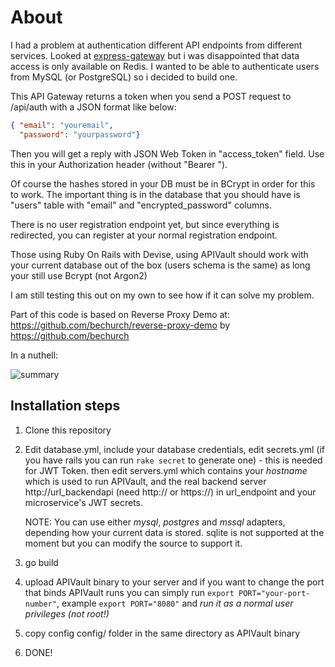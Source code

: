 # About
I had a problem at authentication different API endpoints from different services. Looked at [express-gateway](https://www.express-gateway.io/) but i was disappointed that data access is only available on Redis. I wanted to be able to authenticate users from MySQL (or PostgreSQL) so i decided to build one.

This API Gateway returns a token when you send a POST request to /api/auth with a JSON format like below:

```json
{ "email": "youremail",
  "password": "yourpassword"}
```

Then you will get a reply with JSON Web Token in "access_token" field. Use this in your Authorization header (without "Bearer ").

Of course the hashes stored in your DB must be in BCrypt in order for this to work. The important thing is in the database that you should have is "users" table with "email" and "encrypted_password" columns.

There is no user registration endpoint yet, but since everything is redirected, you can register at your normal registration endpoint.

Those using Ruby On Rails with Devise, using APIVault should work with your current database out of the box (users schema is the same) as long your still use Bcrypt (not Argon2)

I am still testing this out on my own to see how if it can solve my problem.

Part of this code is based on Reverse Proxy Demo at: https://github.com/bechurch/reverse-proxy-demo by https://github.com/bechurch

In a nuthell:

![summary](https://raw.githubusercontent.com/muhammadn/APIVault/master/API_gateway.png)

## Installation steps
1. Clone this repository
2. Edit database.yml, include your database credentials, edit secrets.yml (if you have rails you can run `rake secret` to generate one) - this is needed for JWT Token.
   then edit servers.yml which contains your *hostname* which is used to run APIVault, and the real backend server http://url_backendapi (need http:// or https://) in url_endpoint and your microservice's JWT secrets.

   NOTE: You can use either *mysql*, *postgres* and *mssql* adapters, depending how your current data is stored. sqlite is not supported at the moment but you can modify the source to support it.
3. go build
4. upload APIVault binary to your server and if you want to change the port that binds APIVault runs you can simply run `export PORT="your-port-number"`, example `export PORT="8080"` and _run it as a normal user privileges (not root!)_
5. copy config config/ folder in the same directory as APIVault binary
6. DONE!
